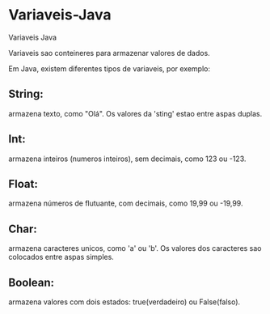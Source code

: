 # Variaveis-Java
 Variaveis Java

 Variaveis sao conteineres para armazenar valores de dados.

 Em Java, existem diferentes tipos de variaveis, por exemplo:

 ## String:
 armazena texto, como "Olá". Os valores da 'sting' estao entre aspas duplas.
 ## Int:
 armazena inteiros (numeros inteiros), sem decimais, como 123 ou -123.

 ## Float:
 armazena números de flutuante, com decimais, como 19,99 ou -19,99.

 ## Char:
 armazena caracteres unicos, como 'a' ou 'b'. Os valores dos caracteres sao colocados entre aspas simples.

 ## Boolean:
 armazena valores com dois estados: true(verdadeiro) ou False(falso).
